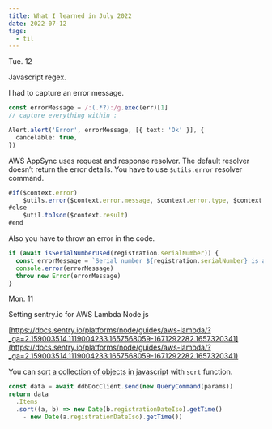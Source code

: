 ```yaml
---
title: What I learned in July 2022
date: 2022-07-12
tags:
  - til
---
```


Tue. 12

Javascript regex.

I had to capture an error message.

```typescript
const errorMessage = /:(.*?):/g.exec(err)[1] 
// capture everything within :

Alert.alert('Error', errorMessage, [{ text: 'Ok' }], {
  cancelable: true,
})
```

AWS AppSync uses request and response resolver. The default resolver doesn’t return the error details. You have to use `$utils.error` resolver command.

```typescript
#if($context.error)
    $utils.error($context.error.message, $context.error.type, $context.arguments)
#else
    $util.toJson($context.result)
#end
```

Also you have to throw an error in the code.

```typescript
if (await isSerialNumberUsed(registration.serialNumber)) {
  const errorMessage = `Serial number ${registration.serialNumber} is already used`
  console.error(errorMessage)
  throw new Error(errorMessage)
}
```

Mon. 11

Setting sentry.io for AWS Lambda Node.js

[https://docs.sentry.io/platforms/node/guides/aws-lambda/?_ga=2.159003514.1119004233.1657568059-1671292282.1657320341](https://docs.sentry.io/platforms/node/guides/aws-lambda/?_ga=2.159003514.1119004233.1657568059-1671292282.1657320341)

You can [sort a collection of objects in javascript](https://stackoverflow.com/questions/1129216/sort-array-of-objects-by-string-property-value) with `sort` function.

```typescript
const data = await ddbDocClient.send(new QueryCommand(params))
return data
  .Items
  .sort((a, b) => new Date(b.registrationDateIso).getTime()
    - new Date(a.registrationDateIso).getTime())
```

